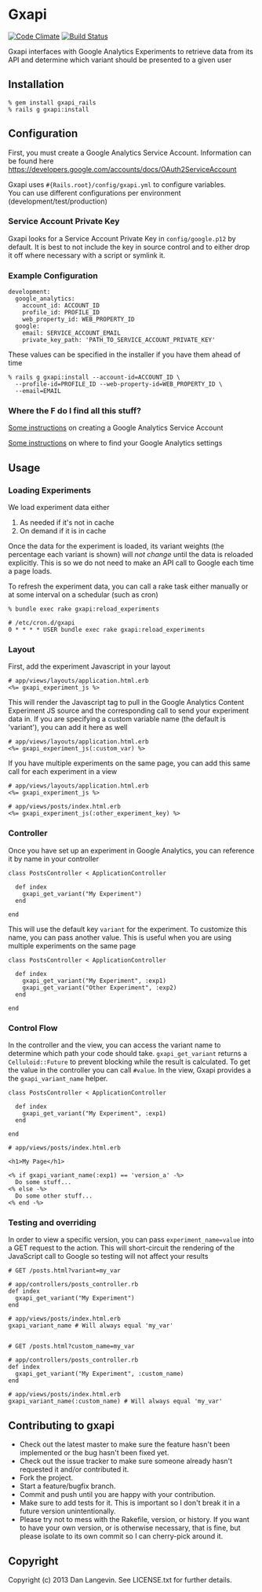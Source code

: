 # Gxapi

[![Code Climate](https://codeclimate.com/repos/5276603656b10215e9014c80/badges/ddae4ab98746f66abf45/gpa.png)](https://codeclimate.com/repos/5276603656b10215e9014c80/feed) [![Build Status](https://travis-ci.org/dlangevin/gxapi_rails.png?branch=master)](https://travis-ci.org/dlangevin/gxapi_rails)

Gxapi interfaces with Google Analytics Experiments to retrieve data from
its API and determine which variant should be presented to a given user

## Installation
    % gem install gxapi_rails
    % rails g gxapi:install

## Configuration

First, you must create a Google Analytics Service Account.
Information can be found here https://developers.google.com/accounts/docs/OAuth2ServiceAccount

Gxapi uses `#{Rails.root}/config/gxapi.yml` to configure variables.  
You can use different configurations per environment 
(development/test/production)

### Service Account Private Key

Gxapi looks for a Service Account Private Key in `config/google.p12` 
by default.  It is best to not include the key in source control and
to either drop it off where necessary with a script or symlink it.

### Example Configuration
    development:
      google_analytics:
        account_id: ACCOUNT_ID
        profile_id: PROFILE_ID
        web_property_id: WEB_PROPERTY_ID
      google:
        email: SERVICE_ACCOUNT_EMAIL
        private_key_path: 'PATH_TO_SERVICE_ACCOUNT_PRIVATE_KEY'

These values can be specified in the installer if you have them ahead
of time

    % rails g gxapi:install --account-id=ACCOUNT_ID \
      --profile-id=PROFILE_ID --web-property-id=WEB_PROPERTY_ID \
      --email=EMAIL


### Where the F do I find all this stuff?

<a href="https://developers.google.com/accounts/docs/OAuth2ServiceAccount"
target="_blank">Some instructions</a>
on creating a Google Analytics Service Account

<a href="https://developers.google.com/analytics/resources/concepts/gaConceptsAccounts"
target="_blank">Some instructions</a> on where to find your
Google Analytics settings


## Usage

### Loading Experiments

We load experiment data either
1. As needed if it's not in cache
2. On demand if it is in cache

Once the data for the experiment is loaded, its variant weights 
(the percentage each variant is shown) will *not change* until the
data is reloaded explicitly.  This is so we do not need to make an
API call to Google each time a page loads.

To refresh the experiment data, you can call a rake task either
manually or at some interval on a schedular (such as cron)

    % bundle exec rake gxapi:reload_experiments

    # /etc/cron.d/gxapi
    0 * * * * USER bundle exec rake gxapi:reload_experiments

### Layout

First, add the experiment Javascript in your layout

    # app/views/layouts/application.html.erb
    <%= gxapi_experiment_js %>

This will render the Javascript tag to pull in the Google Analytics
Content Experiment JS source and the corresponding call to send your
experiment data in.  If you are specifying a custom variable name
(the default is 'variant'), you can add it here as well

    # app/views/layouts/application.html.erb
    <%= gxapi_experiment_js(:custom_var) %>

If you have multiple experiments on the same page, you can add this same
call for each experiment in a view

    # app/views/layouts/application.html.erb
    <%= gxapi_experiment_js %>

    # app/views/posts/index.html.erb
    <%= gxapi_experiment_js(:other_experiment_key) %>

### Controller

Once you have set up an experiment in Google Analytics, you can reference
it by name in your controller

    class PostsController < ApplicationController

      def index
        gxapi_get_variant("My Experiment")
      end

    end

This will use the default key `variant` for the experiment.  To customize
this name, you can pass another value.  This is useful when you are using
multiple experiments on the same page

    class PostsController < ApplicationController

      def index
        gxapi_get_variant("My Experiment", :exp1)
        gxapi_get_variant("Other Experiment", :exp2)
      end

    end

### Control Flow

In the controller and the view, you can access the variant name to determine
which path your code should take.  `gxapi_get_variant` returns a
`Celluloid::Future` to prevent blocking while the result is calculated.  To
get the value in the controller you can call `#value`.  In the view,
Gxapi provides a the `gxapi_variant_name` helper.

    class PostsController < ApplicationController

      def index
        gxapi_get_variant("My Experiment", :exp1)
      end

    end

    # app/views/posts/index.html.erb

    <h1>My Page</h1>

    <% if gxapi_variant_name(:exp1) == 'version_a' -%>
      Do some stuff...
    <% else -%>
      Do some other stuff...
    <% end -%>

### Testing and overriding

In order to view a specific version, you can pass `experiment_name=value`
into a GET request to the action. This will short-circuit the rendering
of the JavaScript call to Google so testing will not affect your results

    # GET /posts.html?variant=my_var

    # app/controllers/posts_controller.rb
    def index
      gxapi_get_variant("My Experiment")
    end

    # app/views/posts/index.html.erb
    gxapi_variant_name # Will always equal 'my_var'


    # GET /posts.html?custom_name=my_var

    # app/controllers/posts_controller.rb
    def index
      gxapi_get_variant("My Experiment", :custom_name)
    end

    # app/views/posts/index.html.erb
    gxapi_variant_name(:custom_name) # Will always equal 'my_var'


## Contributing to gxapi

* Check out the latest master to make sure the feature hasn't been implemented or the bug hasn't been fixed yet.
* Check out the issue tracker to make sure someone already hasn't requested it and/or contributed it.
* Fork the project.
* Start a feature/bugfix branch.
* Commit and push until you are happy with your contribution.
* Make sure to add tests for it. This is important so I don't break it in a future version unintentionally.
* Please try not to mess with the Rakefile, version, or history. If you want to have your own version, or is otherwise necessary, that is fine, but please isolate to its own commit so I can cherry-pick around it.

## Copyright

Copyright (c) 2013 Dan Langevin. See LICENSE.txt for
further details.

